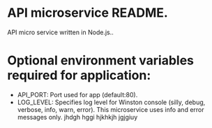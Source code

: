 # API microservice README.

API micro service written in Node.js..

# Optional environment variables required for application:

- API_PORT: Port used for app (default:80).
- LOG_LEVEL: Specifies log level for Winston console (silly, debug, verbose, info, warn, error).
This microservice uses info and error messages only.
jhdgh
hggi
hjkhkjh
jgjgiuy
